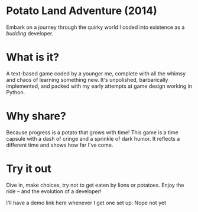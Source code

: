 # Potato Land Adventure (2014)
Embark on a journey through the quirky world I coded into existence as a *budding* developer.

# What is it?
A text-based game coded by a younger me, complete with all the whimsy and chaos of learning something new. It's unpolished, barbarically implemented, and packed with my early attempts at game design working in Python.

# Why share?
Because progress is a potato that grows with time! This game is a time capsule with a dash of cringe and a sprinkle of dark humor. It reflects a different time and shows how far I've come.

# Try it out
Dive in, make choices, try not to get eaten by lions or potatoes. Enjoy the ride – and the evolution of a developer!

I'll have a demo link here whenever I get one set up: Nope not yet
